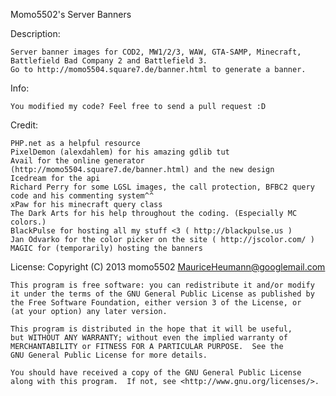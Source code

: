 Momo5502's Server Banners

Description: 

	Server banner images for COD2, MW1/2/3, WAW, GTA-SAMP, Minecraft, Battlefield Bad Company 2 and Battlefield 3.
	Go to http://momo5504.square7.de/banner.html to generate a banner.

Info: 

	You modified my code? Feel free to send a pull request :D

Credit:

	PHP.net as a helpful resource
	PixelDemon (alexdahlem) for his amazing gdlib tut
	Avail for the online generator (http://momo5504.square7.de/banner.html) and the new design
	Icedream for the api
	Richard Perry for some LGSL images, the call protection, BFBC2 query code and his commenting system^^
	xPaw for his minecraft query class
	The Dark Arts for his help throughout the coding. (Especially MC colors.)
	BlackPulse for hosting all my stuff <3 ( http://blackpulse.us )
	Jan Odvarko for the color picker on the site ( http://jscolor.com/ )
	MAGIC for (temporarily) hosting the banners

License:
	Copyright (C) 2013 momo5502 <MauriceHeumann@googlemail.com>

	This program is free software: you can redistribute it and/or modify
    it under the terms of the GNU General Public License as published by
    the Free Software Foundation, either version 3 of the License, or
    (at your option) any later version.

    This program is distributed in the hope that it will be useful,
    but WITHOUT ANY WARRANTY; without even the implied warranty of
    MERCHANTABILITY or FITNESS FOR A PARTICULAR PURPOSE.  See the
    GNU General Public License for more details.

    You should have received a copy of the GNU General Public License
    along with this program.  If not, see <http://www.gnu.org/licenses/>.
